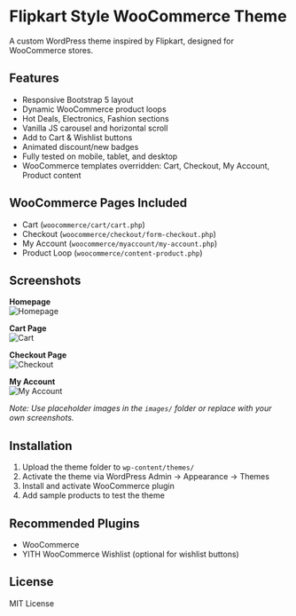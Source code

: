 # Flipkart Style WooCommerce Theme

A custom WordPress theme inspired by Flipkart, designed for WooCommerce stores.

## Features

- Responsive Bootstrap 5 layout
- Dynamic WooCommerce product loops
- Hot Deals, Electronics, Fashion sections
- Vanilla JS carousel and horizontal scroll
- Add to Cart & Wishlist buttons
- Animated discount/new badges
- Fully tested on mobile, tablet, and desktop
- WooCommerce templates overridden: Cart, Checkout, My Account, Product content

## WooCommerce Pages Included

- Cart (`woocommerce/cart/cart.php`)
- Checkout (`woocommerce/checkout/form-checkout.php`)
- My Account (`woocommerce/myaccount/my-account.php`)
- Product Loop (`woocommerce/content-product.php`)

## Screenshots

**Homepage**  
![Homepage](images/screenshot-home.png)

**Cart Page**  
![Cart](images/screenshot-cart.png)

**Checkout Page**  
![Checkout](images/screenshot-checkout.png)

**My Account**  
![My Account](images/screenshot-myaccount.png)

*Note: Use placeholder images in the `images/` folder or replace with your own screenshots.*

## Installation

1. Upload the theme folder to `wp-content/themes/`  
2. Activate the theme via WordPress Admin → Appearance → Themes  
3. Install and activate WooCommerce plugin  
4. Add sample products to test the theme

## Recommended Plugins

- WooCommerce  
- YITH WooCommerce Wishlist (optional for wishlist buttons)

## License

MIT License
